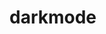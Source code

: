 # darkmode
                                            
                                                            
                                                                                                                                                                        
                                                            
                                                                                  
                                                                                      
                                                           
                                                                                                                                     
